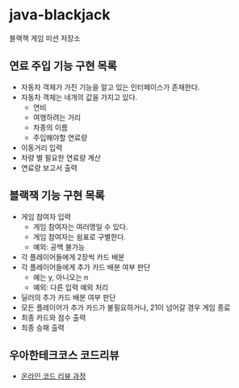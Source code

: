 # java-blackjack
블랙잭 게임 미션 저장소

## 연료 주입 기능 구현 목록  
- 자동차 객체가 가진 기능을 알고 있는 인터페이스가 존재한다.
- 자동차 객체는 네개의 값을 가지고 있다.
    - 연비
    - 여행하려는 거리
    - 차종의 이름 
    - 주입해야할 연료량
- 이동거리 입력
- 차량 별 필요한 연료량 계산
- 연료량 보고서 출력  

## 블랙잭 기능 구현 목록  
- 게임 참여자 입력
  - 게임 참여자는 여러명일 수 있다.
  - 게임 참여자는 쉼표로 구별한다.
  - 예외: 공백 불가능
- 각 플레이어들에게 2장씩 카드 배분
- 각 플레이어들에게 추가 카드 배분 여부 판단
  - 예는 y, 아니오는 n
  - 예외: 다른 입력 예외 처리
- 딜러의 추가 카드 배분 여부 판단
- 모든 플레이어가 추가 카드가 불필요하거나, 21이 넘어갈 경우 게임 종료
- 최종 카드와 점수 출력
- 최종 승패 출력

## 우아한테크코스 코드리뷰
* [온라인 코드 리뷰 과정](https://github.com/woowacourse/woowacourse-docs/blob/master/maincourse/README.md)